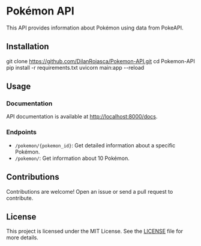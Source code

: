 **Pokémon API**
================

This API provides information about Pokémon using data from PokeAPI.

**Installation**
---------------
git clone https://github.com/DilanRojasca/Pokemon-API.git cd Pokemon-API pip install -r requirements.txt uvicorn main:app --reload

**Usage**
-----

### Documentation

API documentation is available at [http://localhost:8000/docs](http://localhost:8000/docs).

### Endpoints

* `/pokemon/{pokemon_id}`: Get detailed information about a specific Pokémon.
* `/pokemon/`: Get information about 10 Pokémon.

**Contributions**
--------------

Contributions are welcome! Open an issue or send a pull request to contribute.

**License**
---------

This project is licensed under the MIT License. See the [LICENSE](LICENSE) file for more details.
